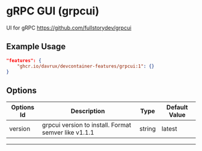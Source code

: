 
# gRPC GUI (grpcui)

UI for gRPC https://github.com/fullstorydev/grpcui

## Example Usage

```json
"features": {
    "ghcr.io/davrux/devcontainer-features/grpcui:1": {}
}
```

## Options

| Options Id | Description                                          | Type   | Default Value |
|------------|------------------------------------------------------|--------|---------------|
| version    | grpcui version to install. Format semver like v1.1.1 | string | latest        |



---
